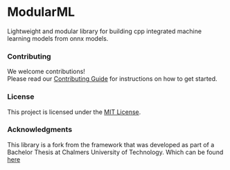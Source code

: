 # ModularML
Lightweight and modular library for building cpp integrated machine learning models from onnx models.

### Contributing
We welcome contributions!  
Please read our [Contributing Guide](CONTRIBUTING.md) for instructions on how to get started.

### License
This project is licensed under the [MIT License](LICENSE).

### Acknowledgments
This library is a fork from the framework that was developed as part of a Bachelor Thesis at Chalmers University of Technology. Which can be found [here](https://github.com/willayy/modularml)